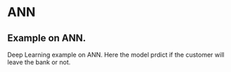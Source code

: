 # ANN
Example on ANN.
--------------
Deep Learning example on ANN. Here the model prdict if the customer will leave the bank or not.
